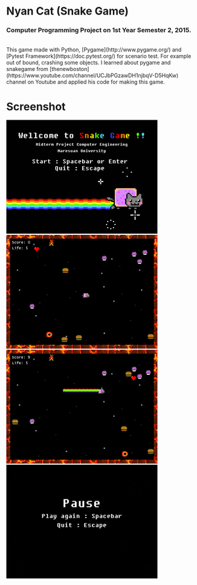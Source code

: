 # Nyan Cat (Snake Game)
<h3> Computer Programming Project on 1st Year Semester 2, 2015. </h3><br/>
This game made with Python, [Pygame](http://www.pygame.org/) and [Pytest Framework](https://doc.pytest.org/) for scenario test. For example out of bound, crashing some objects. I learned about pygame and snakegame from 
[thenewboston](https://www.youtube.com/channel/UCJbPGzawDH1njbqV-D5HqKw) channel on Youtube and applied his code for making this game. 

# Screenshot

<img src="https://github.com/arsura/Nyan-Cake-Snake-Game-Pygame/blob/master/Screenshot/screenshot_1.png" width="400" height="300"> <img src="https://github.com/arsura/Nyan-Cake-Snake-Game-Pygame/blob/master/Screenshot/screenshot_2.png" width="400" height="300"> <img src="https://github.com/arsura/Nyan-Cake-Snake-Game-Pygame/blob/master/Screenshot/screenshot_3.png" width="400" height="300"> <img src="https://github.com/arsura/Nyan-Cake-Snake-Game-Pygame/blob/master/Screenshot/screenshot_4.png" width="400" height="300">
